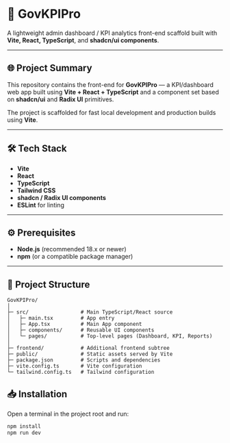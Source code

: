 # 🚀 GovKPIPro

A lightweight admin dashboard / KPI analytics front-end scaffold built with **Vite, React, TypeScript**, and **shadcn/ui components**.

---

## 🌐 Project Summary

This repository contains the front-end for **GovKPIPro** — a KPI/dashboard web app built using **Vite + React + TypeScript** and a component set based on **shadcn/ui** and **Radix UI** primitives.  

The project is scaffolded for fast local development and production builds using **Vite**.

---

## 🛠️ Tech Stack

- **Vite**  
- **React**  
- **TypeScript**  
- **Tailwind CSS**  
- **shadcn / Radix UI components**  
- **ESLint** for linting  

---

## ⚙️ Prerequisites

- **Node.js** (recommended 18.x or newer)  
- **npm** (or a compatible package manager)  

---

## 📁 Project Structure

```plaintext
GovKPIPro/
│
├─ src/                 # Main TypeScript/React source
│   ├─ main.tsx         # App entry
│   ├─ App.tsx          # Main App component
│   ├─ components/      # Reusable UI components
│   └─ pages/           # Top-level pages (Dashboard, KPI, Reports)
│
├─ frontend/            # Additional frontend subtree
├─ public/              # Static assets served by Vite
├─ package.json         # Scripts and dependencies
├─ vite.config.ts       # Vite configuration
└─ tailwind.config.ts   # Tailwind configuration
```



## 📥 Installation

Open a terminal in the project root and run:

```bash
npm install
npm run dev

